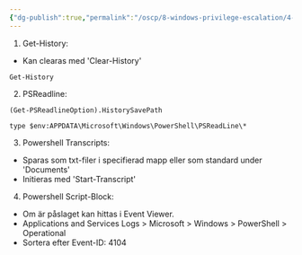 ```yaml
---
{"dg-publish":true,"permalink":"/oscp/8-windows-privilege-escalation/4-power-shell-logs/","updated":"2024-01-05T11:35:05.790+01:00"}
---
```


1. Get-History:
- Kan clearas med 'Clear-History'
```
Get-History
```

2. PSReadline:
```
(Get-PSReadlineOption).HistorySavePath
```
```
type $env:APPDATA\Microsoft\Windows\PowerShell\PSReadLine\*
```

3. Powershell Transcripts:
- Sparas som txt-filer i specifierad mapp eller som standard under 'Documents'
- Initieras med 'Start-Transcript'

4. Powershell Script-Block:
- Om är påslaget kan hittas i Event Viewer.
- Applications and Services Logs > Microsoft > Windows > PowerShell > Operational
- Sortera efter Event-ID: 4104

